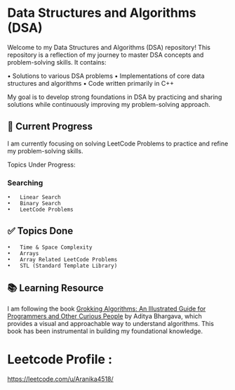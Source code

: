 # Data Structures and Algorithms (DSA)

Welcome to my Data Structures and Algorithms (DSA) repository! This repository is a reflection of my journey to master DSA concepts and problem-solving skills. It contains:

•	Solutions to various DSA problems
•	Implementations of core data structures and algorithms
•	Code written primarily in C++

My goal is to develop strong foundations in DSA by practicing and sharing solutions while continuously improving my problem-solving approach.

## 🚀 Current Progress
I am currently focusing on solving LeetCode Problems to practice and refine my problem-solving skills.

Topics Under Progress:
### Searching
	•	Linear Search
	•	Binary Search
	•	LeetCode Problems



## ✅ Topics Done
    •	Time & Space Complexity
    •	Arrays
    •	Array Related LeetCode Problems
    •	STL (Standard Template Library)


## 📚 Learning Resource

I am following the book [Grokking Algorithms: An Illustrated Guide for Programmers and Other Curious People](https://www.manning.com/books/grokking-algorithms) by Aditya Bhargava, which provides a visual and approachable way to understand algorithms. This book has been instrumental in building my foundational knowledge.

# Leetcode Profile : 
https://leetcode.com/u/Aranika4518/